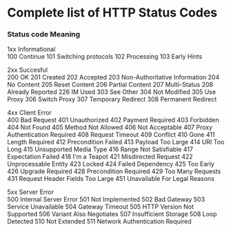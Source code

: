 # Complete list of HTTP Status Codes
### Status code 	Meaning
1xx Informational 	 
100 	Continue
101 	Switching protocols
102 	Processing
103 	Early Hints
  	 
2xx Succesful 	 
200 	OK
201 	Created
202 	Accepted
203  	Non-Authoritative Information
204 	No Content
205 	Reset Content
206 	Partial Content
207 	Multi-Status
208 	Already Reported
226 	IM Used
303 	See Other
304 	Not Modified
305 	Use Proxy
306 	Switch Proxy
307 	Temporary Redirect
308 	Permanent Redirect
  	 
4xx Client Error 	 
400 	Bad Request
401 	Unauthorized
402 	Payment Required
403 	Forbidden
404 	Not Found
405 	Method Not Allowed
406 	Not Acceptable
407 	Proxy Authentication Required
408 	Request Timeout
409 	Conflict
410 	Gone
411 	Length Required
412 	Precondition Failed
413 	Payload Too Large
414 	URI Too Long
415 	Unsupported Media Type
416 	Range Not Satisfiable
417 	Expectation Failed
418 	I'm a Teapot
421 	Misdirected Request
422 	Unprocessable Entity
423 	Locked
424 	Failed Dependency
425 	Too Early
426 	Upgrade Required
428 	Precondition Required
429 	Too Many Requests
431 	Request Header Fields Too Large
451 	Unavailable For Legal Reasons
  	 
5xx Server Error 	 
500 	Internal Server Error
501 	Not Implemented
502 	Bad Gateway
503 	Service Unavailable
504 	Gateway Timeout
505 	HTTP Version Not Supported
506 	Variant Also Negotiates
507 	Insufficient Storage
508 	Loop Detected
510 	Not Extended
511 	Network Authentication Required